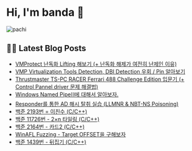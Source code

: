 # Hi, I'm banda 👋



![pachi](https://github.com/banda59/banda59/blob/main/gif/Kirby.gif)

## 🔐😽 Latest Blog Posts



<ul><li><a href='https://spacefriend.tistory.com/115' target='_blank'>VMProtect 난독화 Lifting 해보기 (+ 난독화 해제가 여전히 난제인 이유)</a></li><li><a href='https://spacefriend.tistory.com/113' target='_blank'>VMP Virtualization Tools Detection, DBI Detection 우회 / Pin 알아보기</a></li><li><a href='https://spacefriend.tistory.com/111' target='_blank'>Thrustmaster TS-PC RACER Ferrari 488 Challenge Edition 입문기 (+ Control Pannel driver 문제 해결법)</a></li><li><a href='https://spacefriend.tistory.com/105' target='_blank'>Windows Named Pipe⛓️에 대해서 알아보자.</a></li><li><a href='https://spacefriend.tistory.com/94' target='_blank'>Responder를 통한 AD 해시 탈취 실습 (LLMNR &amp; NBT-NS Poisoning)</a></li><li><a href='https://spacefriend.tistory.com/92' target='_blank'>백준 2193번 = 이친수 (C/C++)</a></li><li><a href='https://spacefriend.tistory.com/91' target='_blank'>백준 11726번 - 2&times;n 타일링 (C/C++)</a></li><li><a href='https://spacefriend.tistory.com/89' target='_blank'>백준 2164번 - 카드2 (C/C++)</a></li><li><a href='https://spacefriend.tistory.com/88' target='_blank'>WinAFL Fuzzing - Target OFFSET을 구해보자</a></li><li><a href='https://spacefriend.tistory.com/87' target='_blank'>백준 1439번 - 뒤집기 (C/C++)</a></li></ul>
